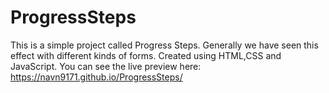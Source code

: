 # ProgressSteps

This is a simple project called Progress Steps.
Generally we have seen this effect with different kinds of forms.
Created using HTML,CSS and JavaScript.
You can see the live preview here:
https://navn9171.github.io/ProgressSteps/
